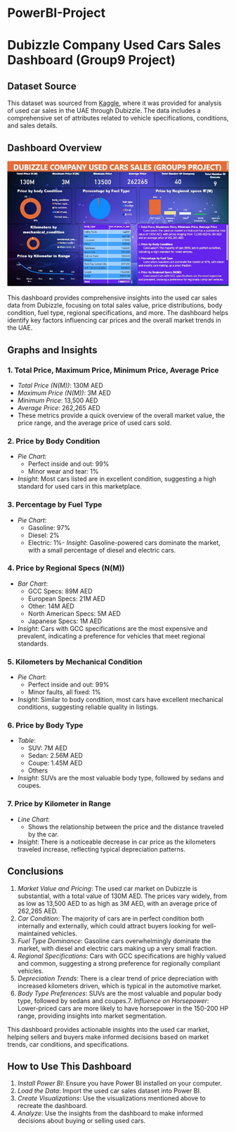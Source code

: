 # PowerBI-Project
# Dubizzle Company Used Cars Sales Dashboard (Group9 Project)

## Dataset Source

This dataset was sourced from [Kaggle](https://www.kaggle.com), where it was provided for analysis of used car sales in the UAE through Dubizzle. The data includes a comprehensive set of attributes related to vehicle specifications, conditions, and sales details.

## Dashboard Overview

![](GroupprojectDashboard.JPG)

This dashboard provides comprehensive insights into the used car sales data from Dubizzle, focusing on total sales value, price distributions, body condition, fuel type, regional specifications, and more. The dashboard helps identify key factors influencing car prices and the overall market trends in the UAE.
## Graphs and Insights

### 1. Total Price, Maximum Price, Minimum Price, Average Price
- *Total Price (N(M))*: 130M AED
- *Maximum Price (N(M))*: 3M AED
- *Minimum Price*: 13,500 AED
- *Average Price*: 262,265 AED
- These metrics provide a quick overview of the overall market value, the price range, and the average price of used cars sold.

### 2. Price by Body Condition
- *Pie Chart*:
  - Perfect inside and out: 99%
  - Minor wear and tear: 1%
- *Insight*: Most cars listed are in excellent condition, suggesting a high standard for used cars in this marketplace.

### 3. Percentage by Fuel Type
- *Pie Chart*:
  - Gasoline: 97%
  - Diesel: 2%
  - Electric: 1%- *Insight*: Gasoline-powered cars dominate the market, with a small percentage of diesel and electric cars.

### 4. Price by Regional Specs (N(M))
- *Bar Chart*:
  - GCC Specs: 89M AED
  - European Specs: 21M AED
  - Other: 14M AED
  - North American Specs: 5M AED
  - Japanese Specs: 1M AED
- *Insight*: Cars with GCC specifications are the most expensive and prevalent, indicating a preference for vehicles that meet regional standards.

### 5. Kilometers by Mechanical Condition
- *Pie Chart*:
  - Perfect inside and out: 99%
  - Minor faults, all fixed: 1%
- *Insight*: Similar to body condition, most cars have excellent mechanical conditions, suggesting reliable quality in listings.

### 6. Price by Body Type
- *Table*:
  - SUV: 7M AED
  - Sedan: 2.56M AED
  - Coupe: 1.45M AED
  - Others
- *Insight*: SUVs are the most valuable body type, followed by sedans and coupes.
### 7. Price by Kilometer in Range
- *Line Chart*:
  - Shows the relationship between the price and the distance traveled by the car.
- *Insight*: There is a noticeable decrease in car price as the kilometers traveled increase, reflecting typical depreciation patterns.


## Conclusions

1. *Market Value and Pricing*: The used car market on Dubizzle is substantial, with a total value of 130M AED. The prices vary widely, from as low as 13,500 AED to as high as 3M AED, with an average price of 262,265 AED.
2. *Car Condition*: The majority of cars are in perfect condition both internally and externally, which could attract buyers looking for well-maintained vehicles.
3. *Fuel Type Dominance*: Gasoline cars overwhelmingly dominate the market, with diesel and electric cars making up a very small fraction.
4. *Regional Specifications*: Cars with GCC specifications are highly valued and common, suggesting a strong preference for regionally compliant vehicles.
5. *Depreciation Trends*: There is a clear trend of price depreciation with increased kilometers driven, which is typical in the automotive market.
6. *Body Type Preferences*: SUVs are the most valuable and popular body type, followed by sedans and coupes.7. *Influence on Horsepower*: Lower-priced cars are more likely to have horsepower in the 150-200 HP range, providing insights into market segmentation.

This dashboard provides actionable insights into the used car market, helping sellers and buyers make informed decisions based on market trends, car conditions, and specifications.

## How to Use This Dashboard

1. *Install Power BI*: Ensure you have Power BI installed on your computer.
2. *Load the Data*: Import the used car sales dataset into Power BI.
3. *Create Visualizations*: Use the visualizations mentioned above to recreate the dashboard.
4. *Analyze*: Use the insights from the dashboard to make informed decisions about buying or selling used cars.
